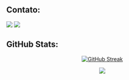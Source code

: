 ## Contato:

<div> 
  <a href="https://www.linkedin.com/in/carolinepedasil" target="_blank"><img src="https://img.shields.io/badge/-LinkedIn-%230077B5?style=for-the-badge&logo=linkedin&logoColor=white" target="_blank"></a>
  <a href = "mailto:carolinepedasil@gmail.com"><img src="https://img.shields.io/badge/-Gmail-%23333?style=for-the-badge&logo=gmail&logoColor=white" target="_blank"></a>
</div>

## GitHub Stats:

<div align="center">
  
 [![GitHub Streak](http://github-readme-streak-stats.herokuapp.com?user=carolinepedasil&theme=dracula&date_format=M%20j%5B%2C%20Y%5D)](https://git.io/streak-stats)
  
  <img src="https://github-readme-stats.vercel.app/api/top-langs/?username=carolinepedasil&layout=compact&langs_count=6&theme=dracula"/>
 
</div>
